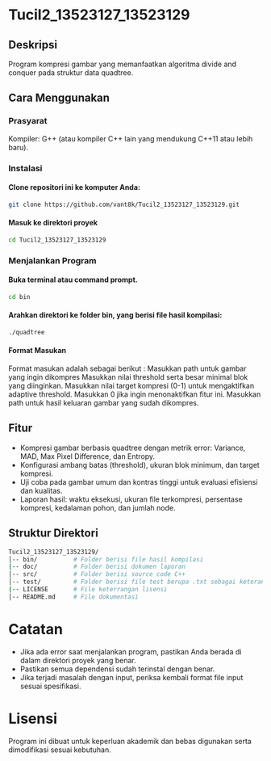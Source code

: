# Tucil2_13523127_13523129
## Deskripsi
Program kompresi gambar yang memanfaatkan algoritma divide and conquer pada struktur data quadtree.

## Cara Menggunakan

### Prasyarat
Kompiler: G++ (atau kompiler C++ lain yang mendukung C++11 atau lebih baru).
### Instalasi
#### Clone repositori ini ke komputer Anda:
```bash
git clone https://github.com/vant8k/Tucil2_13523127_13523129.git
```
#### Masuk ke direktori proyek
```bash
cd Tucil2_13523127_13523129
```
### Menjalankan Program
#### Buka terminal atau command prompt.
```bash
cd bin
```
#### Arahkan direktori ke folder bin, yang berisi file hasil kompilasi:
```bash
./quadtree
```
#### Format Masukan
Format masukan adalah sebagai berikut :
Masukkan path untuk gambar yang ingin dikompres
Masukkan nilai threshold serta besar minimal blok yang diinginkan.
Masukkan nilai target kompresi (0-1) untuk mengaktifkan adaptive threshold. Masukkan 0 jika ingin menonaktifkan fitur ini.
Masukkan path untuk hasil keluaran gambar yang sudah dikompres.
## Fitur
- Kompresi gambar berbasis quadtree dengan metrik error: Variance, MAD, Max Pixel Difference, dan Entropy.
- Konfigurasi ambang batas (threshold), ukuran blok minimum, dan target kompresi.
- Uji coba pada gambar umum dan kontras tinggi untuk evaluasi efisiensi dan kualitas.
- Laporan hasil: waktu eksekusi, ukuran file terkompresi, persentase kompresi, kedalaman pohon, dan jumlah node.
## Struktur Direktori
```bash
Tucil2_13523127_13523129/
│-- bin/          # Folder berisi file hasil kompilasi
|-- doc/          # Folder berisi dokumen laporan
│-- src/          # Folder berisi source code C++
│-- test/         # Folder berisi file test berupa .txt sebagai keterangan serta hasil output gambar
|-- LICENSE       # File keterrangan lisensi
│-- README.md     # File dokumentasi
```
# Catatan
- Jika ada error saat menjalankan program, pastikan Anda berada di dalam direktori proyek yang benar.
- Pastikan semua dependensi sudah terinstal dengan benar.
- Jika terjadi masalah dengan input, periksa kembali format file input sesuai spesifikasi.
# Lisensi
Program ini dibuat untuk keperluan akademik dan bebas digunakan serta dimodifikasi sesuai kebutuhan.
